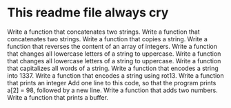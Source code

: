 # This readme file always cry
Write a function that concatenates two strings.
Write a function that concatenates two strings.
Write a function that copies a string.
Write a function that reverses the content of an array of integers.
Write a function that changes all lowercase letters of a string to uppercase.
Write a function that changes all lowercase letters of a string to uppercase.
Write a function that capitalizes all words of a string.
Write a function that encodes a string into 1337.
Write a function that encodes a string using rot13.
Write a function that prints an integer
Add one line to this code, so that the program prints a[2] = 98, followed by a new line.
Write a function that adds two numbers.
Write a function that prints a buffer.
